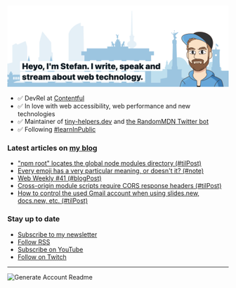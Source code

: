 <img alt="Heyo, I'm Stefan. I write and speak about web technology." src="https://raw.githubusercontent.com/stefanjudis/stefanjudis/main/screenshot.png">

- ✅ DevRel at [Contentful](https://www.contentful.com)
- ✅ In love with web accessibility, web performance and new technologies
- ✅ Maintainer of [tiny-helpers.dev](https://tiny-helpers.dev) and [the RandomMDN Twitter bot](https://twitter.com/randomMDN)
- ✅ Following [#learnInPublic](https://www.stefanjudis.com/today-i-learned/)
### Latest articles on [my blog](https://www.stefanjudis.com)

<!-- BLOG-POST-LIST:START -->
- ["npm root" locates the global node modules directory (#tilPost)](https://www.stefanjudis.com/today-i-learned/npm-root-locates-the-global-node-modules-directory/)
- [Every emoji has a very particular meaning, or doesn't it? (#note)](https://www.stefanjudis.com/notes/every-emoji-has-a-very-particular-meaning-or-doesnt-it/)
- [Web Weekly #41 (#blogPost)](https://www.stefanjudis.com/blog/web-weekly-41/)
- [Cross-origin module scripts require CORS response headers (#tilPost)](https://www.stefanjudis.com/today-i-learned/cross-origin-module-scripts-require-cors-response-headers/)
- [How to control the used Gmail account when using slides.new, docs.new, etc. (#tilPost)](https://www.stefanjudis.com/today-i-learned/how-to-control-the-used-gmail-account-when-using-slides-new-docs-new-etc/)
<!-- BLOG-POST-LIST:END -->

### Stay up to date

- [Subscribe to my newsletter](https://www.stefanjudis.com/newsletter/)
- [Follow RSS](https://www.stefanjudis.com/feeds/)
- [Subscribe on YouTube](https://youtube.com/c/stefanjudis)
- [Follow on Twitch](https://www.twitch.tv/stefanjudis)

---

![Generate Account Readme](https://github.com/stefanjudis/stefanjudis/workflows/Generate%20Account%20Readme/badge.svg)
